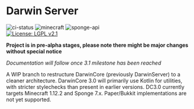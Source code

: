# Darwin Server
![ci-status](https://api.travis-ci.com/GuusLieben/DarwinServer.svg?branch=api-7.1-1.12.2) 
![minecraft](https://img.shields.io/badge/Minecraft-1.12.2-lightgrey)
![sponge-api](https://img.shields.io/badge/SpongeAPI-7.2-yellow)  
[![License: LGPL v2.1](https://img.shields.io/badge/License-LGPL%20v2.1-blue.svg)](https://www.gnu.org/licenses/lgpl-2.1)  

**Project is in pre-alpha stages, please note there might be major changes without special notice**

_Documentation will follow once 3.1 milestone has been reached_

A WIP branch to restructure DarwinCore (previously DarwinServer) to a cleaner architecture.
DarwinCore 3.0 will primarily use Kotlin for utilities, with stricter stylechecks than present in earlier versions.
DC3.0 currently targets Minecraft 1.12.2 and Sponge 7.x. Paper/Bukkit implementations are not yet supported.
